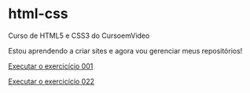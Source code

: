 # html-css
 Curso de HTML5 e CSS3 do CursoemVideo

 Estou aprendendo a criar sites e agora vou gerenciar meus repositórios!

 <a href="https://rmrgomes.github.io/html-css/exercicios/ex001/index.html" target="_blank">Executar o exercicício 001</a>


 <a href="https://rmrgomes.github.io/html-css/exercicios/ex022/fundo006.html" target="_blank">Executar o exercicício 022</a>